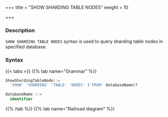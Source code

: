 +++
title = "SHOW SHARDING TABLE NODES"
weight = 10

+++

### Description

`SHOW SHARDING TABLE NODES` syntax is used to query sharding table nodes in specified database.

### Syntax

{{< tabs >}}
{{% tab name="Grammar" %}}
```sql
ShowShardingTableNode::=
  'SHOW' 'SHARDING' 'TABLE' 'NODES' ('FROM' databaseName)?

databaseName ::=
  identifier
```
{{% /tab %}}
{{% tab name="Railroad diagram" %}}
<iframe frameborder="0" name="diagram" id="diagram" width="100%" height="100%"></iframe>
{{% /tab %}}
{{< /tabs >}}

### Supplement

- When databaseName is not specified, the default is the currently used DATABASE. If DATABASE is not used, No database selected will be prompted.

### Return value description

| Columns     | Descriptions       |
| ------------| -------------------|
| name        | Sharding rule name |
| nodes       | Sharding nodes     |

### Example

- Query sharding table nodes for the specified logical database

```sql
SHOW SHARDING TABLE NODES FROM sharding_db;
```

```sql
mysql> SHOW SHARDING TABLE NODES FROM sharding_db;
+--------------+------------------------------------------------------------------------------------------------------------+
| name         | nodes                                                                                                      |
+--------------+------------------------------------------------------------------------------------------------------------+
| t_order_item | resource_0.t_order_item_0, resource_0.t_order_item_1, resource_1.t_order_item_0, resource_1.t_order_item_1 |
+--------------+------------------------------------------------------------------------------------------------------------+
1 row in set (0.00 sec)
```

- Query sharding table nodes for the current logical database

```sql
SHOW SHARDING TABLE NODES;
```

```sql
mysql> SHOW SHARDING TABLE NODES;
+--------------+------------------------------------------------------------------------------------------------------------+
| name         | nodes                                                                                                      |
+--------------+------------------------------------------------------------------------------------------------------------+
| t_order_item | resource_0.t_order_item_0, resource_0.t_order_item_1, resource_1.t_order_item_0, resource_1.t_order_item_1 |
+--------------+------------------------------------------------------------------------------------------------------------+
1 row in set (0.00 sec
```

### Reserved word

`SHOW`, `SHARDING`, `TABLE`, `NODES`, `FROM`

### Related links

- [Reserved word](/en/user-manual/shardingsphere-proxy/distsql/syntax/reserved-word/)

